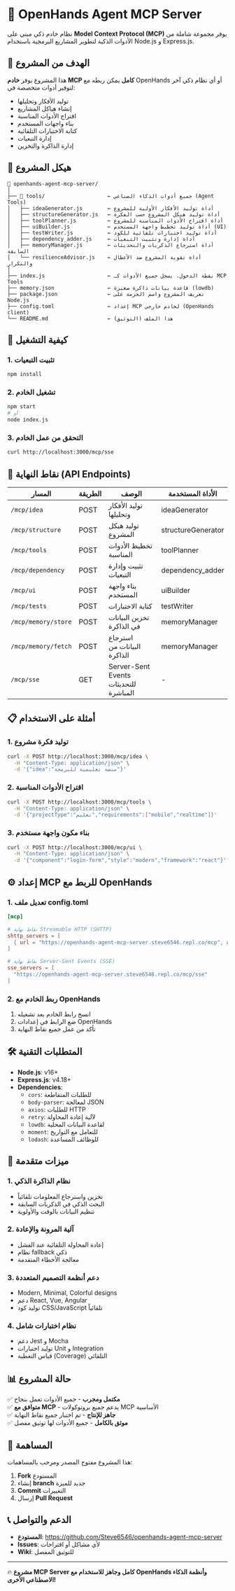 # 🤖 OpenHands Agent MCP Server

نظام خادم ذكي مبني على **Model Context Protocol (MCP)** يوفر مجموعة شاملة من الأدوات الذكية لتطوير المشاريع البرمجية باستخدام Node.js و Express.js.

## 🎯 الهدف من المشروع

هذا المشروع يوفر **خادم MCP كامل** يمكن ربطه مع OpenHands أو أي نظام ذكي آخر لتوفير أدوات متخصصة في:
- توليد الأفكار وتحليلها
- إنشاء هياكل المشاريع
- اقتراح الأدوات المناسبة
- بناء واجهات المستخدم
- كتابة الاختبارات التلقائية
- إدارة التبعيات
- إدارة الذاكرة والتخزين

## 📁 هيكل المشروع

```
📁 openhands-agent-mcp-server/
│
├── 📁 tools/                    ← جميع أدوات الذكاء الصناعي (Agent Tools)
│   ├── ideaGenerator.js        ← أداة توليد الأفكار الأولية للمشروع
│   ├── structureGenerator.js   ← أداة توليد هيكل المشروع حسب الفكرة
│   ├── toolPlanner.js          ← أداة اقتراح الأدوات المناسبة للمشروع
│   ├── uiBuilder.js            ← أداة توليد تخطيط واجهة المستخدم (UI)
│   ├── testWriter.js           ← أداة توليد اختبارات تلقائية للكود
│   ├── dependency_adder.js     ← أداة إدارة وتثبيت التبعيات
│   ├── memoryManager.js        ← أداة استرجاع الذكريات والتحديثات السابقة
│   └── resilienceAdvisor.js    ← أداة تقوية المشروع ضد الأعطال والتكرار
│
├── index.js                    ← نقطة الدخول، يسجل جميع الأدوات كـ MCP Tools
├── memory.json                 ← قاعدة بيانات ذاكرة صغيرة (lowdb)
├── package.json                ← تعريف المشروع واسم الحزمة على Node.js
├── config.toml                 ← إعداد MCP لخادم خارجي (OpenHands client)
└── README.md                   ← هذا الملف (التوثيق)
```

## 🚀 كيفية التشغيل

### 1. تثبيت التبعيات
```bash
npm install
```

### 2. تشغيل الخادم
```bash
npm start
# أو
node index.js
```

### 3. التحقق من عمل الخادم
```bash
curl http://localhost:3000/mcp/sse
```

## 🔗 نقاط النهاية (API Endpoints)

| المسار | الطريقة | الوصف | الأداة المستخدمة |
|--------|---------|-------|-------------------|
| `/mcp/idea` | POST | توليد الأفكار وتحليلها | ideaGenerator |
| `/mcp/structure` | POST | توليد هيكل المشروع | structureGenerator |
| `/mcp/tools` | POST | تخطيط الأدوات المناسبة | toolPlanner |
| `/mcp/dependency` | POST | تثبيت وإدارة التبعيات | dependency_adder |
| `/mcp/ui` | POST | بناء واجهة المستخدم | uiBuilder |
| `/mcp/tests` | POST | كتابة الاختبارات | testWriter |
| `/mcp/memory/store` | POST | تخزين البيانات في الذاكرة | memoryManager |
| `/mcp/memory/fetch` | POST | استرجاع البيانات من الذاكرة | memoryManager |
| `/mcp/sse` | GET | Server-Sent Events للتحديثات المباشرة | - |

## 📋 أمثلة على الاستخدام

### 1. توليد فكرة مشروع
```bash
curl -X POST http://localhost:3000/mcp/idea \
  -H "Content-Type: application/json" \
  -d '{"idea":"منصة تعليمية للبرمجة"}'
```

### 2. اقتراح الأدوات المناسبة
```bash
curl -X POST http://localhost:3000/mcp/tools \
  -H "Content-Type: application/json" \
  -d '{"projectType":"تعليم","requirements":["mobile","realtime"]}'
```

### 3. بناء مكون واجهة مستخدم
```bash
curl -X POST http://localhost:3000/mcp/ui \
  -H "Content-Type: application/json" \
  -d '{"component":"login-form","style":"modern","framework":"react"}'
```

## ⚙️ إعداد MCP للربط مع OpenHands

### 1. تعديل ملف config.toml
```toml
[mcp]

# نقاط نهاية Streamable HTTP (SHTTP)
shttp_servers = [
  { url = "https://openhands-agent-mcp-server.steve6546.repl.co/mcp", api_key = "" }
]

# نقاط نهاية Server-Sent Events (SSE)
sse_servers = [
  "https://openhands-agent-mcp-server.steve6546.repl.co/mcp/sse"
]
```

### 2. ربط الخادم مع OpenHands
1. انسخ رابط الخادم بعد تشغيله
2. ضع الرابط في إعدادات OpenHands
3. تأكد من عمل جميع نقاط النهاية

## 🛠️ المتطلبات التقنية

- **Node.js**: v16+ 
- **Express.js**: v4.18+
- **Dependencies**:
  - `cors`: للطلبات المتقاطعة
  - `body-parser`: لمعالجة JSON
  - `axios`: للطلبات HTTP
  - `retry`: لآلية إعادة المحاولة
  - `lowdb`: لقاعدة البيانات المحلية
  - `moment`: للتعامل مع التواريخ
  - `lodash`: للوظائف المساعدة

## 🔧 ميزات متقدمة

### 1. نظام الذاكرة الذكي
- تخزين واسترجاع المعلومات تلقائياً
- البحث الذكي في الذكريات السابقة
- تنظيم البيانات بالوقت والأولوية

### 2. آلية المرونة والإعادة
- إعادة المحاولة التلقائية عند الفشل
- نظام fallback ذكي
- معالجة الأخطاء المتقدمة

### 3. دعم أنظمة التصميم المتعددة
- Modern, Minimal, Colorful designs
- دعم React, Vue, Angular
- توليد كود CSS/JavaScript تلقائياً

### 4. نظام اختبارات شامل
- دعم Jest و Mocha
- توليد اختبارات Unit و Integration
- قياس التغطية (Coverage) التلقائي

## 📊 حالة المشروع

✅ **مكتمل ومجرب** - جميع الأدوات تعمل بنجاح  
✅ **متوافق مع MCP** - يدعم جميع بروتوكولات MCP الأساسية  
✅ **جاهز للإنتاج** - تم اختبار جميع نقاط النهاية  
✅ **موثق بالكامل** - جميع الأدوات لها توثيق مفصل  

## 🤝 المساهمة

هذا المشروع مفتوح المصدر ومرحب بالمساهمات:

1. **Fork** المستودع
2. إنشاء **branch** جديد للميزة
3. **Commit** التغييرات
4. إرسال **Pull Request**

## 📞 الدعم والتواصل

- **المستودع**: https://github.com/Steve6546/openhands-agent-mcp-server
- **Issues**: لأي مشاكل أو اقتراحات
- **Wiki**: للتوثيق المفصل

---

🔥 **مشروع MCP Server كامل وجاهز للاستخدام مع OpenHands وأنظمة الذكاء الاصطناعي الأخرى!**
